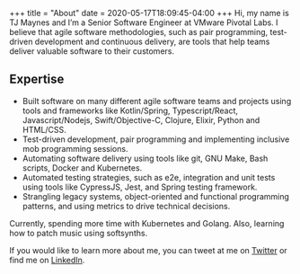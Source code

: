 +++
title = "About"
date = 2020-05-17T18:09:45-04:00
+++
Hi, my name is TJ Maynes and I’m a Senior Software Engineer at VMware Pivotal Labs. I believe that agile software methodologies, such as pair programming, test-driven development and continuous delivery, are tools that help teams deliver valuable software to their customers.

## Expertise
- Built software on many different agile software teams and projects using tools and frameworks like Kotlin/Spring, Typescript/React, Javascript/Nodejs, Swift/Objective-C, Clojure, Elixir, Python and HTML/CSS.
- Test-driven development, pair programming and implementing inclusive mob programming sessions.
- Automating software delivery using tools like git, GNU Make, Bash scripts, Docker and Kubernetes.
- Automated testing strategies, such as e2e, integration and unit tests using tools like CypressJS, Jest, and Spring testing framework.
- Strangling legacy systems, object-oriented and functional programming patterns, and using metrics to drive technical decisions.

Currently, spending more time with Kubernetes and Golang. Also, learning how to patch music using softsynths.

If you would like to learn more about me, you can tweet at me on [Twitter](https://twitter.com/tjmaynes) or find me on [LinkedIn](https://linkedin.com/in/tjmaynes).
